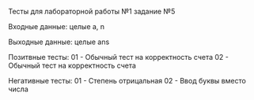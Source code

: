 Тесты для лабораторной работы №1 задание №5

Входные данные: целые a, n

Выходные данные: целые ans

Позитвные тесты:
01 - Обычный тест на корректность счета
02 - Обычный тест на корректность счета

Негативные тесты:
01 - Степень отрицальная
02 - Ввод буквы вместо числа
